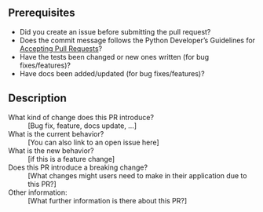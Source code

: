 ## Prerequisites

* Did you create an issue before submitting the pull request?
* Does the commit message follows the Python Developer’s Guidelines for [Accepting Pull Requests](https://devguide.python.org/committing/)?
* Have the tests been changed or new ones written (for bug fixes/features)?
* Have docs been added/updated (for bug fixes/features)?

## Description

<dl>
  <dt>What kind of change does this PR introduce?</dt>
  <dd>[Bug fix, feature, docs update, …]</dd>
  <dt>What is the current behavior?</dt>
  <dd>[You can also link to an open issue here]</dd>
  <dt>What is the new behavior?</dt>
  <dd>[if this is a feature change]</dd>
  <dt>Does this PR introduce a breaking change?</dt>
  <dd>[What changes might users need to make in their application due to this PR?]</dd>
  <dt>Other information:</dt>
  <dd>[What further information is there about this PR?]</dd>
</dl>
